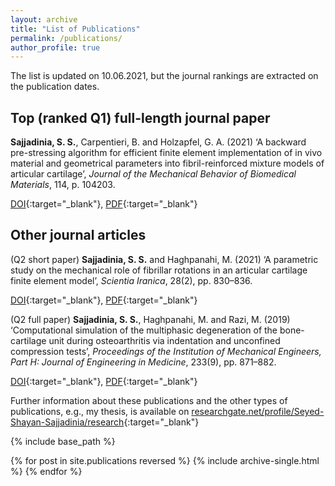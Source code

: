```yaml
---
layout: archive
title: "List of Publications"
permalink: /publications/
author_profile: true
---
```


The list is updated on 10.06.2021, but the journal rankings are extracted on the publication dates.

## Top (ranked Q1) full-length journal paper

**Sajjadinia, S. S.**, Carpentieri, B. and Holzapfel, G. A. (2021) ‘A backward pre-stressing algorithm for efficient finite element implementation of in vivo material and geometrical parameters into fibril-reinforced mixture models of articular cartilage’, *Journal of the Mechanical Behavior of Biomedical Materials*, 114, p. 104203.

[DOI](http://doi.org/10.1016/J.JMBBM.2020.104203){:target="_blank"}, [PDF](https://sajjadinia.files.wordpress.com/2021/06/2021_02.pdf){:target="_blank"}

## Other journal articles

(Q2 short paper) **Sajjadinia, S. S.** and Haghpanahi, M. (2021) ‘A parametric study on the mechanical role of fibrillar rotations in an articular cartilage finite element model’, *Scientia Iranica*, 28(2), pp. 830–836.

[DOI](http://doi.org/10.24200/sci.2020.51785.2362){:target="_blank"}, [PDF](https://sajjadinia.files.wordpress.com/2021/06/2021_03.pdf){:target="_blank"}

(Q2 full paper) **Sajjadinia, S. S.**, Haghpanahi, M. and Razi, M. (2019) ‘Computational simulation of the multiphasic degeneration of the bone-cartilage unit during osteoarthritis via indentation and unconfined compression tests’, *Proceedings of the Institution of Mechanical Engineers, Part H: Journal of Engineering in Medicine*, 233(9), pp. 871–882.

[DOI](http://doi.org/10.1177/0954411919854011){:target="_blank"}, [PDF](https://sajjadinia.files.wordpress.com/2021/06/2019_09_preprint.pdf){:target="_blank"}

[//]: # (Full-length conference proceeding)

Further information about these publications and the other types of publications, e.g., my thesis, is available on [researchgate.net/profile/Seyed-Shayan-Sajjadinia/research](https://www.researchgate.net/profile/Seyed-Shayan-Sajjadinia/research){:target="_blank"}

{% include base_path %}

{% for post in site.publications reversed %}
  {% include archive-single.html %}
{% endfor %}
